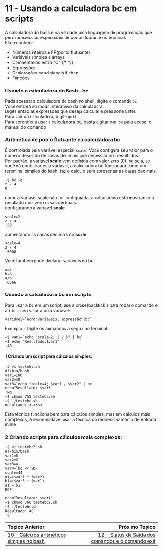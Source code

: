 # 11 - Usando a calculadora bc em scripts

A calculadora do bash é na verdade uma linguagem de programação que permite executar expressões de ponto flutuante no terminal.  
Ela reconhece:  
- Números inteiros e FP(ponto flutuante)
- Variáveis simples e arrays
- Comaentários estilo "C" (/* */)
- Expressões
- Declarações condicionais if-then
- Funções

### Usando a calculadora do Bash - bc

Pada acessar a calculadora do bash no shell, digite o comando `bc`  
Você entrará no modo interatoivo da calculadora.  
Digite então as expressões que deseja calcular e pressione Enter.  
Para sair da calculadora, digite `quit`  
Para aprender a usar a calculadora bc, basta digitar `man bc` para acesar o manual do comando  

### Aritmética de ponto flutuante na calculadora bc  

É controlada pela variável especial `scale`. Você configura seu valor para o numero desejado de casas decimais que necessita nos resultados.  
Por padrão, a variavel **scale** vem definida com valor zero (0), ou seja, se você nã configirar esta variavel, a calculadora bc funcionará como um tereminal simples do bash, faz o calculo sem apresentar as casas decimais.

 ```
 ~$ bc -q
2 / 4
0
```
como a variavel scale não foi configurada, a calculadora está mostrando o resultado com zero casas decimais.   
configurando a variavel **scale**  
```
scale=2
2 / 4
.50
```
aumentando as casas decimais no **scale**  
```
scale=4
2 / 4
.5000
```

Você também pode declarar variaveis no bc:
```
a=4
b=6
a/b
.6666
```
### Usando a calculadora bc em scripts

Para usar a bc em um script, use a crase(backtick`) para rodar o comando e atribuir seu valor a uma variável:  
```
variável=`echo"variáveis; expressão"|bc` 
```

Exemplo - Digite os comandos a seguir no terminal:  
```
~$ var1=`echo "scale=2; 2 / 5" | bc`
~$ echo "Resultado:$var1"
.40
```


#### 1 Criando um script para cálculos simples:
```
~$ vi testebc.sh
#!/bin/bash
var1=100
var2=30
var3=`echo "scale=4; $var1 / $var2" | bc`
echo"Resultado: $var3
:wq
~$ chmod 755 testebc.sh
~$ ./testebc.sh
Resultado: 3.3333
```
Esta técnica funciiona bem para cálculos simples, mas em cálculos mais complexos, é recomendável usar a técnica do redirecionamento de entrada inline.

### 2 Criando scripts para cãlculos mais complexos:
```
~$ vi testebc2.sh
#!/bin/bash
var1=6
var2=5
var3=4
var4=`bc << EOF
scale=44
a1=($var1 * $var2)
b1=($var3 + $var1)
a1 + b1
EOF
`
echo"Resultado: $var4"
~$ chmod 766 testebc2.sh
~$ ./testebc.sh
Resultado: 40
~$
```

|Topico Anterior|Próximo Topico|
|:---|---:|
|[10 - Cálculos aritméticos simples no bash](Calculos.md)|[12 - Status de Saída dos comandos e o comando exit]()|
